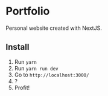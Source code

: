 # Portfolio

Personal website created with NextJS.

## Install 
1. Run `yarn`
2. Run `yarn run dev`
3. Go to `http://localhost:3000/`
4. ?
5. Profit!
